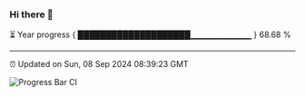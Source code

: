 ### Hi there 👋

⏳ Year progress { ████████████████████▁▁▁▁▁▁▁▁▁▁ } 68.68 %

---

⏰ Updated on Sun, 08 Sep 2024 08:39:23 GMT

![Progress Bar CI](https://github.com/IshwaranRudhara/GIT-ACTION/workflows/Progress%20Bar%20CI/badge.svg)
